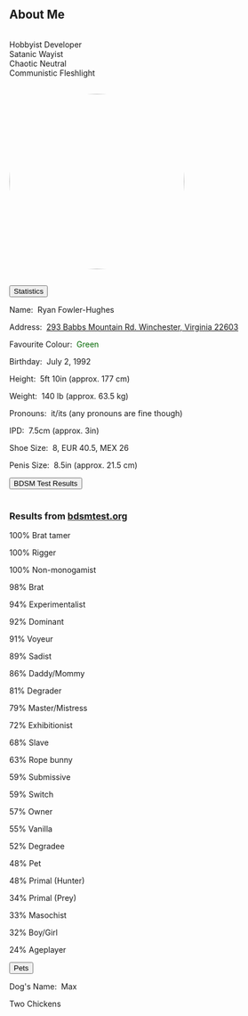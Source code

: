 <section><div class="encase">
	<h2 id="about">About Me</h2>
	<hr style="height:1px; visibility:hidden;" />
	<p>Hobbyist Developer<br>Satanic Wayist<br>Chaotic Neutral<br>Communistic Fleshlight</p>
	<hr style="height:1px; visibility:hidden;" />
	<img style="border-radius: 50%;" src="/assets/img/me0.jpg" alt="Ryan" onmouseover="this.src='/assets/img/me.jpg';" onmouseout="this.src='/assets/img/me0.jpg';" height="315" width="315" />
	<hr style="height:1px; visibility:hidden;" />
	<button class="collapsible" id="stat" data-parent="stat" data-child="stat-child">Statistics</button>
		<div id="stat-child" class="innertext" data-parent="stat">
			<p>Name:&nbsp;&nbsp;Ryan Fowler-Hughes</p>
			<p>Address:&nbsp;&nbsp;<a href="https://www.google.com/maps/place/293+Babbs+Mountain+Rd,+Winchester,+VA+22603/@39.2744651,-78.1799907,17z/data=!3m1!4b1!4m5!3m4!1s0x89b5f115682b0d49:0xa79fd3617adf6fc!8m2!3d39.274461!4d-78.177802" target="_blank">293 Babbs Mountain Rd. Winchester, Virginia 22603</a></p>
			<p>Favourite Colour:&nbsp;&nbsp;<span style="color:#006900;">Green</span></p>
			<p>Birthday:&nbsp;&nbsp;July 2, 1992</p>
			<p>Height:&nbsp;&nbsp;5ft 10in (approx. 177 cm)</p>
			<p>Weight:&nbsp;&nbsp;140 lb (approx. 63.5 kg)</p>
			<p>Pronouns:&nbsp;&nbsp;it/its (any pronouns are fine though)</p>
			<p>IPD:&nbsp;&nbsp;7.5cm (approx. 3in)</p>
			<p>Shoe Size:&nbsp;&nbsp;8, EUR 40.5, MEX 26</p>
			<p>Penis Size:&nbsp;&nbsp;8.5in (approx. 21.5 cm)</p>
		</div>
	<button class="collapsible" id="bdsmtest" data-parent="bdsmtest" data-child="bdsmtest-child">BDSM Test Results</button>
		<div id="bdsmtest-child" class="innertext center" data-parent="bdsmtest">
			<hr style="height:1px; visibility:hidden;">
			<h3>Results from <a href="https://bdsmtest.org" target="_blank">bdsmtest.org</a></h3>
			<p>100% Brat tamer</p>
			<p>100% Rigger</p>
			<p>100% Non-monogamist</p>
			<p>98% Brat</p>
			<p>94% Experimentalist</p>
			<p>92% Dominant</p>
			<p>91% Voyeur</p>
			<p>89% Sadist</p>
			<p>86% Daddy/Mommy</p>
			<p>81% Degrader</p>
			<p>79% Master/Mistress</p>
			<p>72% Exhibitionist</p>
			<p>68% Slave</p>
			<p>63% Rope bunny</p>
			<p>59% Submissive</p>
			<p>59% Switch</p>
			<p>57% Owner</p>
			<p>55% Vanilla</p>
			<p>52% Degradee</p>
			<p>48% Pet</p>
			<p>48% Primal (Hunter)</p>
			<p>34% Primal (Prey)</p>
			<p>33% Masochist</p>
			<p>32% Boy/Girl</p>
			<p>24% Ageplayer</p>
		</div>
	<button class="collapsible" id="pet" data-parent="pet" data-child="pet-child">Pets</button>
		<div id="pet-child" class="innertext" data-parent="pet">
			<p>Dog's Name:&nbsp;&nbsp;Max</p>
			<p>Two Chickens</p>
		</div>
	<script src="/assets/js/collapsible.js"></script>
</div></section>
